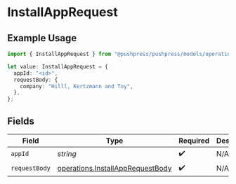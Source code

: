 # InstallAppRequest

## Example Usage

```typescript
import { InstallAppRequest } from "@pushpress/pushpress/models/operations";

let value: InstallAppRequest = {
  appId: "<id>",
  requestBody: {
    company: "Hilll, Kertzmann and Toy",
  },
};
```

## Fields

| Field                                                                                | Type                                                                                 | Required                                                                             | Description                                                                          |
| ------------------------------------------------------------------------------------ | ------------------------------------------------------------------------------------ | ------------------------------------------------------------------------------------ | ------------------------------------------------------------------------------------ |
| `appId`                                                                              | *string*                                                                             | :heavy_check_mark:                                                                   | N/A                                                                                  |
| `requestBody`                                                                        | [operations.InstallAppRequestBody](../../models/operations/installapprequestbody.md) | :heavy_check_mark:                                                                   | N/A                                                                                  |